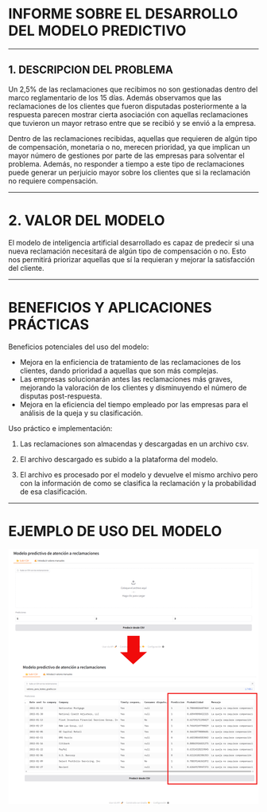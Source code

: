 # INFORME SOBRE EL DESARROLLO DEL MODELO PREDICTIVO

---

## 1. DESCRIPCION DEL PROBLEMA

Un 2,5% de las reclamaciones que recibimos no son gestionadas dentro del marco reglamentario de los 15 días. Además observamos que las reclamaciones de los clientes que fueron disputadas posteriormente a la respuesta parecen mostrar cierta asociación con aquellas reclamaciones que tuvieron un mayor retraso entre que se recibió y se envió a la empresa.

Dentro de las reclamaciones recibidas, aquellas que requieren de algún tipo de compensación, monetaria o no, merecen prioridad, ya que implican un mayor número de gestiones por parte de las empresas para solventar el problema. Además, no responder a tiempo a este tipo de reclamaciones puede generar un perjuicio mayor sobre los clientes que si la reclamación no requiere compensación.

---

# 2. VALOR DEL MODELO

El modelo de inteligencia artificial desarrollado es capaz de predecir si una nueva reclamación necesitará de algún tipo de compensación o no. Esto nos permitirá priorizar aquellas que sí la requieran y mejorar la satisfacción del cliente. 


---

# BENEFICIOS Y APLICACIONES PRÁCTICAS

Beneficios potenciales del uso del modelo:
- Mejora en la enficiencia de tratamiento de las reclamaciones de los clientes, dando prioridad a aquellas que son más complejas.
- Las empresas solucionarán antes las reclamaciones más graves, mejorando la valoración de los clientes y disminuyendo el número de disputas post-respuesta.
- Mejora en la eficiencia del tiempo empleado por las empresas para el análisis de la queja y su clasificación.

Uso práctico e implementación:

1. Las reclamaciones son almacendas y descargadas en un archivo csv.

2. El archivo descargado es subido a la plataforma del modelo.
3. El archivo es procesado por el modelo y devuelve el mismo archivo pero con la información de como se clasifica la reclamación y la probabilidad de esa clasificación.

---

# EJEMPLO DE USO DEL MODELO

![Resumen de Funcionamiento](/Images/funcionamiento_modelo_huggingFace.png)


